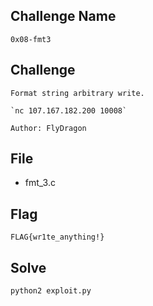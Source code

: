 ## Challenge Name
```
0x08-fmt3
```
## Challenge
```
Format string arbitrary write.  

`nc 107.167.182.200 10008`  

Author: FlyDragon
```
## File
- fmt_3.c
## Flag
```
FLAG{wr1te_anything!}
```
## Solve
```
python2 exploit.py
```